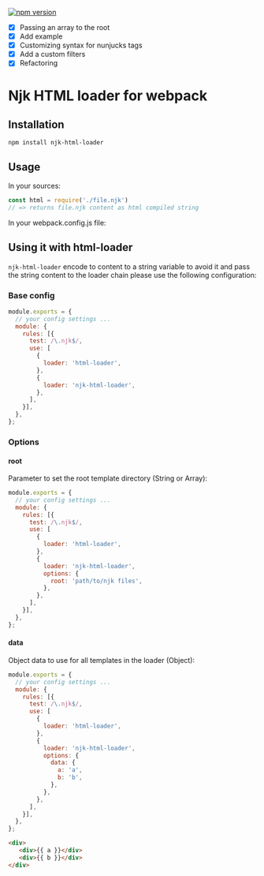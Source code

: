 [![npm version](https://badge.fury.io/js/njk-html-loader.svg)](https://www.npmjs.com/package/njk-html-loader)

- [x] Passing an array to the root
- [x] Add example
- [x] Customizing syntax for nunjucks tags
- [x] Add a custom filters
- [x] Refactoring

# Njk HTML loader for webpack

## Installation

`npm install njk-html-loader`

## Usage

In your sources:

``` javascript
const html = require('./file.njk')
// => returns file.njk content as html compiled string
```

In your webpack.config.js  file:

## Using it with html-loader

`njk-html-loader` encode to content to a string variable to avoid it and pass the string content to the loader chain please use the following configuration:

### Base config

```javascript
module.exports = {
  // your config settings ...
  module: {
    rules: [{
      test: /\.njk$/,
      use: [
        {
          loader: 'html-loader',
        },
        {
          loader: 'njk-html-loader',
        },
      ],
    }],
  },
};
```

### Options

#### root
   Parameter to set the root template directory (String or Array): 
   
   ```javascript
   module.exports = {
     // your config settings ...
     module: {
       rules: [{
         test: /\.njk$/,
         use: [
           {
             loader: 'html-loader',
           },
           {
             loader: 'njk-html-loader',
             options: {
               root: 'path/to/njk files',
             },
           },
         ],
       }],
     },
   };
   ```
   
 #### data
 Object data to use for all templates in the loader (Object): 
 
 ```javascript
 module.exports = {
   // your config settings ...
   module: {
     rules: [{
       test: /\.njk$/,
       use: [
         {
           loader: 'html-loader',
         },
         {
           loader: 'njk-html-loader',
           options: {
             data: {
               a: 'a',
               b: 'b',
             },
           },
         },
       ],
     }],
   },
 };
 ```
 
 ```html
<div>
	<div>{{ a }}</div>
	<div>{{ b }}</div>
</div> 
 ```

